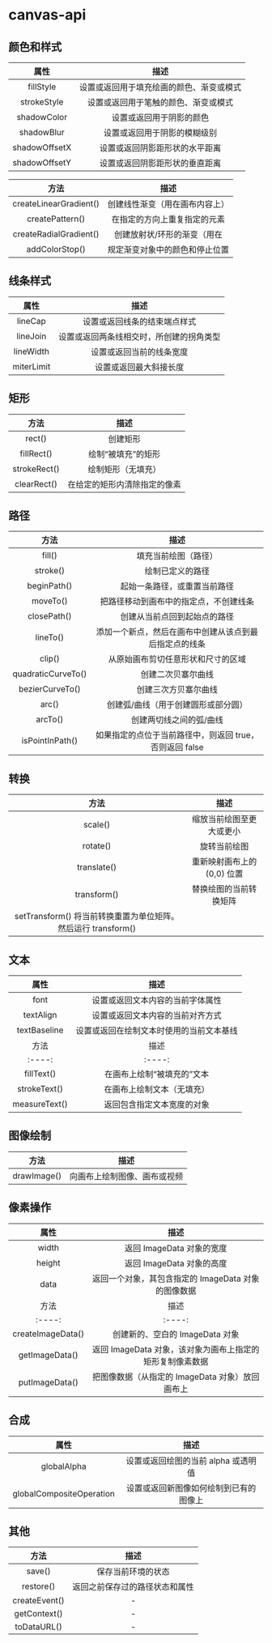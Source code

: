 # canvas-api

## 颜色和样式

|     属性      |                   描述                   |
| :-----------------------------------------------------------: | :-------------------------: |
|   fillStyle   | 设置或返回用于填充绘画的颜色、渐变或模式 |
|  strokeStyle  |   设置或返回用于笔触的颜色、渐变或模式   |
|  shadowColor  |         设置或返回用于阴影的颜色         |
|  shadowBlur   |       设置或返回用于阴影的模糊级别       |
| shadowOffsetX |      设置或返回阴影距形状的水平距离      |
| shadowOffsetY |      设置或返回阴影距形状的垂直距离      |

|          方法          |              描述              |
| :-----------------------------------------------------------: | :-------------------------: |
| createLinearGradient() | 创建线性渐变（用在画布内容上） |
|    createPattern()     |  在指定的方向上重复指定的元素  |
| createRadialGradient() |  创建放射状/环形的渐变（用在   | 画布内容上） |
|     addColorStop()     | 规定渐变对象中的颜色和停止位置 |

## 线条样式

|    属性    |                   描述                   |
| :-----------------------------------------------------------: | :-------------------------: |
|  lineCap   |       设置或返回线条的结束端点样式       |
|  lineJoin  | 设置或返回两条线相交时，所创建的拐角类型 |
| lineWidth  |         设置或返回当前的线条宽度         |
| miterLimit |          设置或返回最大斜接长度          |

## 矩形

|     方法     |             描述             |
| :-----------------------------------------------------------: | :-------------------------: |
|    rect()    |           创建矩形           |
|  fillRect()  |      绘制“被填充”的矩形      |
| strokeRect() |      绘制矩形（无填充）      |
| clearRect()  | 在给定的矩形内清除指定的像素 |

## 路径

|        方法        |                          描述                           |
| :-----------------------------------------------------------: | :-------------------------: |
|       fill()       |                  填充当前绘图（路径）                   |
|      stroke()      |                    绘制已定义的路径                     |
|    beginPath()     |              起始一条路径，或重置当前路径               |
|      moveTo()      |         把路径移动到画布中的指定点，不创建线条          |
|    closePath()     |              创建从当前点回到起始点的路径               |
|      lineTo()      | 添加一个新点，然后在画布中创建从该点到最后指定点的线条  |
|       clip()       |           从原始画布剪切任意形状和尺寸的区域            |
| quadraticCurveTo() |                   创建二次贝塞尔曲线                    |
|  bezierCurveTo()   |                  创建三次方贝塞尔曲线                   |
|       arc()        |           创建弧/曲线（用于创建圆形或部分圆）           |
|      arcTo()       |                 创建两切线之间的弧/曲线                 |
|  isPointInPath()   | 如果指定的点位于当前路径中，则返回 true，否则返回 false |

## 转换

|                             方法                              |            描述             |
| :-----------------------------------------------------------: | :-------------------------: |
|                            scale()                            |  缩放当前绘图至更大或更小   |
|                           rotate()                            |        旋转当前绘图         |
|                          translate()                          | 重新映射画布上的 (0,0) 位置 |
|                          transform()                          |   替换绘图的当前转换矩阵    |
| setTransform() 将当前转换重置为单位矩阵。然后运行 transform() |

## 文本

|     属性      |                   描述                   |
| :-----------------------------------------------------------: | :-------------------------: |
|     font      |     设置或返回文本内容的当前字体属性     |
|   textAlign   |     设置或返回文本内容的当前对齐方式     |
| textBaseline  | 设置或返回在绘制文本时使用的当前文本基线 |
|     方法      |                   描述                   |
|    :----:     |                  :----:                  |
|  fillText()   |        在画布上绘制“被填充的”文本        |
| strokeText()  |        在画布上绘制文本（无填充）        |
| measureText() |        返回包含指定文本宽度的对象        |

## 图像绘制

|    方法     |             描述             |
| :-----------------------------------------------------------: | :-------------------------: |
| drawImage() | 向画布上绘制图像、画布或视频 |

## 像素操作

|       属性        |                           描述                            |
| :-----------------------------------------------------------: | :-------------------------: |
|       width       |                 返回 ImageData 对象的宽度                 |
|      height       |                 返回 ImageData 对象的高度                 |
|       data        |    返回一个对象，其包含指定的 ImageData 对象的图像数据    |
|       方法        |                           描述                            |
|      :----:       |                          :----:                           |
| createImageData() |              创建新的、空白的 ImageData 对象              |
|  getImageData()   | 返回 ImageData 对象，该对象为画布上指定的矩形复制像素数据 |
|  putImageData()   |      把图像数据（从指定的 ImageData 对象）放回画布上      |

## 合成

|           属性           |                  描述                  |
| :-----------------------------------------------------------: | :-------------------------: |
|       globalAlpha        |  设置或返回绘图的当前 alpha 或透明值   |
| globalCompositeOperation | 设置或返回新图像如何绘制到已有的图像上 |

## 其他

|     方法      |              描述              |
| :-----------------------------------------------------------: | :-------------------------: |
|    save()     |       保存当前环境的状态       |
|   restore()   | 返回之前保存过的路径状态和属性 |
| createEvent() |               -                |
| getContext()  |               -                |
|  toDataURL()  |               -                |
